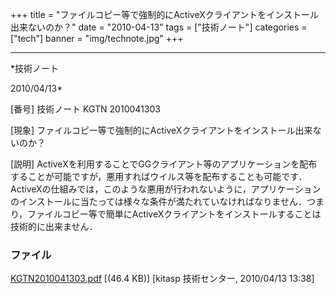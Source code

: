 ﻿+++
title = "ファイルコピー等で強制的にActiveXクライアントをインストール出来ないのか？"
date = "2010-04-13"
tags = ["技術ノート"]
categories = ["tech"]
banner = "img/technote.jpg"
+++

-----------------------------------------------------------------------------------------------------------------------------

*技術ノート

2010/04/13*


[番号]
技術ノート KGTN 2010041303

[現象]
ファイルコピー等で強制的にActiveXクライアントをインストール出来ないのか？

[説明]
ActiveXを利用することでGGクライアント等のアプリケーションを配布することが可能ですが，悪用すればウイルス等を配布することも可能です．ActiveXの仕組みでは，このような悪用が行われないように，アプリケーションのインストールに当たっては様々な条件が満たれていなければなりません．つまり，ファイルコピー等で簡単にActiveXクライアントをインストールすることは技術的に出来ません．


### ファイル

 
 


[KGTN2010041303.pdf](http://techreport.kitasp.net/attachments/download/135/KGTN2010041303.pdf)
 [(46.4 KB)] [kitasp 技術センター, 2010/04/13
13:38]


 


 

